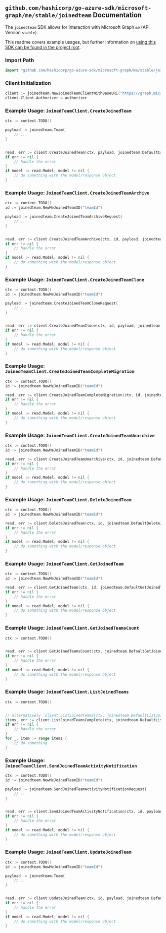 
## `github.com/hashicorp/go-azure-sdk/microsoft-graph/me/stable/joinedteam` Documentation

The `joinedteam` SDK allows for interaction with Microsoft Graph `me` (API Version `stable`).

This readme covers example usages, but further information on [using this SDK can be found in the project root](https://github.com/hashicorp/go-azure-sdk/tree/main/docs).

### Import Path

```go
import "github.com/hashicorp/go-azure-sdk/microsoft-graph/me/stable/joinedteam"
```


### Client Initialization

```go
client := joinedteam.NewJoinedTeamClientWithBaseURI("https://graph.microsoft.com")
client.Client.Authorizer = authorizer
```


### Example Usage: `JoinedTeamClient.CreateJoinedTeam`

```go
ctx := context.TODO()

payload := joinedteam.Team{
	// ...
}


read, err := client.CreateJoinedTeam(ctx, payload, joinedteam.DefaultCreateJoinedTeamOperationOptions())
if err != nil {
	// handle the error
}
if model := read.Model; model != nil {
	// do something with the model/response object
}
```


### Example Usage: `JoinedTeamClient.CreateJoinedTeamArchive`

```go
ctx := context.TODO()
id := joinedteam.NewMeJoinedTeamID("teamId")

payload := joinedteam.CreateJoinedTeamArchiveRequest{
	// ...
}


read, err := client.CreateJoinedTeamArchive(ctx, id, payload, joinedteam.DefaultCreateJoinedTeamArchiveOperationOptions())
if err != nil {
	// handle the error
}
if model := read.Model; model != nil {
	// do something with the model/response object
}
```


### Example Usage: `JoinedTeamClient.CreateJoinedTeamClone`

```go
ctx := context.TODO()
id := joinedteam.NewMeJoinedTeamID("teamId")

payload := joinedteam.CreateJoinedTeamCloneRequest{
	// ...
}


read, err := client.CreateJoinedTeamClone(ctx, id, payload, joinedteam.DefaultCreateJoinedTeamCloneOperationOptions())
if err != nil {
	// handle the error
}
if model := read.Model; model != nil {
	// do something with the model/response object
}
```


### Example Usage: `JoinedTeamClient.CreateJoinedTeamCompleteMigration`

```go
ctx := context.TODO()
id := joinedteam.NewMeJoinedTeamID("teamId")

read, err := client.CreateJoinedTeamCompleteMigration(ctx, id, joinedteam.DefaultCreateJoinedTeamCompleteMigrationOperationOptions())
if err != nil {
	// handle the error
}
if model := read.Model; model != nil {
	// do something with the model/response object
}
```


### Example Usage: `JoinedTeamClient.CreateJoinedTeamUnarchive`

```go
ctx := context.TODO()
id := joinedteam.NewMeJoinedTeamID("teamId")

read, err := client.CreateJoinedTeamUnarchive(ctx, id, joinedteam.DefaultCreateJoinedTeamUnarchiveOperationOptions())
if err != nil {
	// handle the error
}
if model := read.Model; model != nil {
	// do something with the model/response object
}
```


### Example Usage: `JoinedTeamClient.DeleteJoinedTeam`

```go
ctx := context.TODO()
id := joinedteam.NewMeJoinedTeamID("teamId")

read, err := client.DeleteJoinedTeam(ctx, id, joinedteam.DefaultDeleteJoinedTeamOperationOptions())
if err != nil {
	// handle the error
}
if model := read.Model; model != nil {
	// do something with the model/response object
}
```


### Example Usage: `JoinedTeamClient.GetJoinedTeam`

```go
ctx := context.TODO()
id := joinedteam.NewMeJoinedTeamID("teamId")

read, err := client.GetJoinedTeam(ctx, id, joinedteam.DefaultGetJoinedTeamOperationOptions())
if err != nil {
	// handle the error
}
if model := read.Model; model != nil {
	// do something with the model/response object
}
```


### Example Usage: `JoinedTeamClient.GetJoinedTeamsCount`

```go
ctx := context.TODO()


read, err := client.GetJoinedTeamsCount(ctx, joinedteam.DefaultGetJoinedTeamsCountOperationOptions())
if err != nil {
	// handle the error
}
if model := read.Model; model != nil {
	// do something with the model/response object
}
```


### Example Usage: `JoinedTeamClient.ListJoinedTeams`

```go
ctx := context.TODO()


// alternatively `client.ListJoinedTeams(ctx, joinedteam.DefaultListJoinedTeamsOperationOptions())` can be used to do batched pagination
items, err := client.ListJoinedTeamsComplete(ctx, joinedteam.DefaultListJoinedTeamsOperationOptions())
if err != nil {
	// handle the error
}
for _, item := range items {
	// do something
}
```


### Example Usage: `JoinedTeamClient.SendJoinedTeamActivityNotification`

```go
ctx := context.TODO()
id := joinedteam.NewMeJoinedTeamID("teamId")

payload := joinedteam.SendJoinedTeamActivityNotificationRequest{
	// ...
}


read, err := client.SendJoinedTeamActivityNotification(ctx, id, payload, joinedteam.DefaultSendJoinedTeamActivityNotificationOperationOptions())
if err != nil {
	// handle the error
}
if model := read.Model; model != nil {
	// do something with the model/response object
}
```


### Example Usage: `JoinedTeamClient.UpdateJoinedTeam`

```go
ctx := context.TODO()
id := joinedteam.NewMeJoinedTeamID("teamId")

payload := joinedteam.Team{
	// ...
}


read, err := client.UpdateJoinedTeam(ctx, id, payload, joinedteam.DefaultUpdateJoinedTeamOperationOptions())
if err != nil {
	// handle the error
}
if model := read.Model; model != nil {
	// do something with the model/response object
}
```
